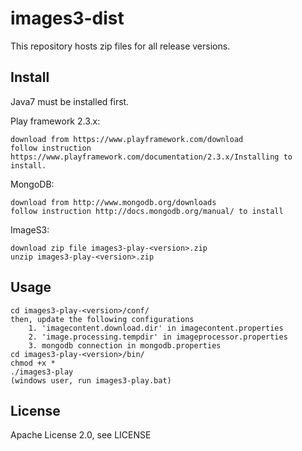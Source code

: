 images3-dist
============

This repository hosts zip files for all release versions.


Install
-------

Java7 must be installed first.

Play framework 2.3.x:

    download from https://www.playframework.com/download
    follow instruction https://www.playframework.com/documentation/2.3.x/Installing to install.


MongoDB:

    download from http://www.mongodb.org/downloads
    follow instruction http://docs.mongodb.org/manual/ to install


ImageS3:

    download zip file images3-play-<version>.zip
    unzip images3-play-<version>.zip
    

Usage
-------

    cd images3-play-<version>/conf/
    then, update the following configurations
        1. 'imagecontent.download.dir' in imagecontent.properties
        2. 'image.processing.tempdir' in imageprocessor.properties
        3. mongodb connection in mongodb.properties
    cd images3-play-<version>/bin/
    chmod +x *
    ./images3-play
    (windows user, run images3-play.bat)
    
License
-------

Apache License 2.0, see LICENSE


